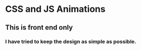 # CSS and JS Animations
## This is front end only
### I have tried to keep the design as simple as possible.
